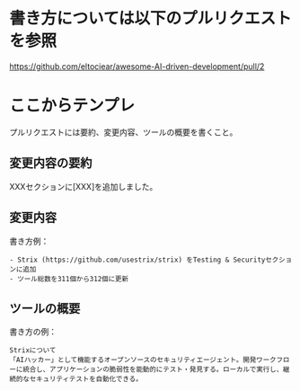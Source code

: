 
# 書き方については以下のプルリクエストを参照

https://github.com/eltociear/awesome-AI-driven-development/pull/2

# ここからテンプレ

プルリクエストには要約、変更内容、ツールの概要を書くこと。

## 変更内容の要約

XXXセクションに[XXX]を追加しました。

## 変更内容

書き方例：

```text
- Strix (https://github.com/usestrix/strix) をTesting & Securityセクションに追加
- ツール総数を311個から312個に更新
```

## ツールの概要

書き方の例：

```text
Strixについて
「AIハッカー」として機能するオープンソースのセキュリティエージェント。開発ワークフローに統合し、アプリケーションの脆弱性を能動的にテスト・発見する。ローカルで実行し、継続的なセキュリティテストを自動化できる。
```
